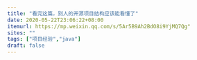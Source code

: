 ```yaml
---
title: "看完这篇，别人的开源项目结构应该能看懂了"
date: 2020-05-22T23:06:22+08:00
itemurl: https://mp.weixin.qq.com/s/5Ar5B9Ah2BdO8i9YjMQ7Qg"
sites: ""
tags: ["项目经验","java"]
draft: false
---
```


